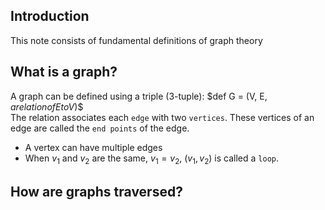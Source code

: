## Introduction
This note consists of fundamental definitions of graph theory

## What is a graph?
A graph can be defined using a triple (3-tuple): $def G = (V, E, $a relation of E to V$)$<br>
The relation associates each `edge` with two `vertices`. These vertices of an edge are called the `end points` of the edge.
* A vertex can have multiple edges
* When $v_1$ and $v_2$ are the same, $v_1 = v_2$, $(v_1, v_2)$ is called a `loop`.<br>

## How are graphs traversed?
